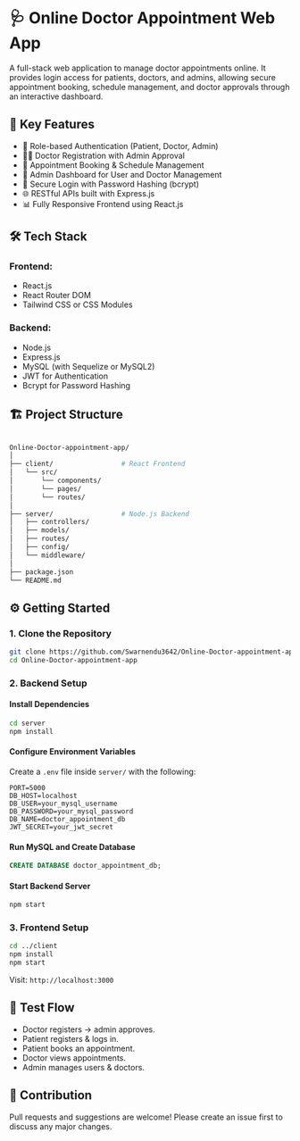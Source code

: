 





# 🩺 Online Doctor Appointment Web App

A full-stack web application to manage doctor appointments online. It provides login access for patients, doctors, and admins, allowing secure appointment booking, schedule management, and doctor approvals through an interactive dashboard.


## 🚀 Key Features

- 👥 Role-based Authentication (Patient, Doctor, Admin)
- 🧑‍⚕️ Doctor Registration with Admin Approval
- 📅 Appointment Booking & Schedule Management
- 🧾 Admin Dashboard for User and Doctor Management
- 🔐 Secure Login with Password Hashing (bcrypt)
- 🌐 RESTful APIs built with Express.js
- 📊 Fully Responsive Frontend using React.js

## 🛠️ Tech Stack

### Frontend:
- React.js
- React Router DOM
- Tailwind CSS or CSS Modules

### Backend:
- Node.js
- Express.js
- MySQL (with Sequelize or MySQL2)
- JWT for Authentication
- Bcrypt for Password Hashing

## 🏗️ Project Structure

```bash

Online-Doctor-appointment-app/
│
├── client/                 # React Frontend
│   └── src/
│       └── components/
│       └── pages/
│       └── routes/
│
├── server/                 # Node.js Backend
│   ├── controllers/
│   ├── models/
│   ├── routes/
│   ├── config/
│   └── middleware/
│
├── package.json
└── README.md
````


## ⚙️ Getting Started

### 1. Clone the Repository
```bash
git clone https://github.com/Swarnendu3642/Online-Doctor-appointment-app.git
cd Online-Doctor-appointment-app
````

### 2. Backend Setup

#### Install Dependencies

```bash
cd server
npm install
```

#### Configure Environment Variables

Create a `.env` file inside `server/` with the following:

```env
PORT=5000
DB_HOST=localhost
DB_USER=your_mysql_username
DB_PASSWORD=your_mysql_password
DB_NAME=doctor_appointment_db
JWT_SECRET=your_jwt_secret
```

#### Run MySQL and Create Database

```sql
CREATE DATABASE doctor_appointment_db;
```

#### Start Backend Server

```bash
npm start
```

### 3. Frontend Setup

```bash
cd ../client
npm install
npm start
```

Visit: `http://localhost:3000`

## 🧪 Test Flow

* Doctor registers → admin approves.
* Patient registers & logs in.
* Patient books an appointment.
* Doctor views appointments.
* Admin manages users & doctors.

## 🤝 Contribution

Pull requests and suggestions are welcome! Please create an issue first to discuss any major changes.



